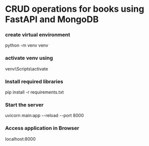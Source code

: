 # CRUD operations for books using FastAPI and MongoDB


### create virtual environment
python -m venv venv

### activate venv using
venv\Scripts\activate

### Install required libraries
pip install -r requirements.txt


### Start the server
uvicorn main:app --reload --port 8000

### Access application in Browser
localhost:8000
